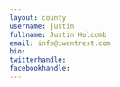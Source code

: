 ```yaml
---
layout: county
username: justin
fullname: Justin Holcomb
email: info@iwantrest.com
bio: 
twitterhandle: 
facebookhandle: 
---
```


